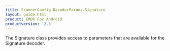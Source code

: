 ```yaml
---
title: ScannerConfig.DecoderParams.Signature
layout: guide.html
product: EMDK For Android
productversion: '2.3'
---
```


The Signature class provides access to parameters that are available
 for the Signature decoder.










